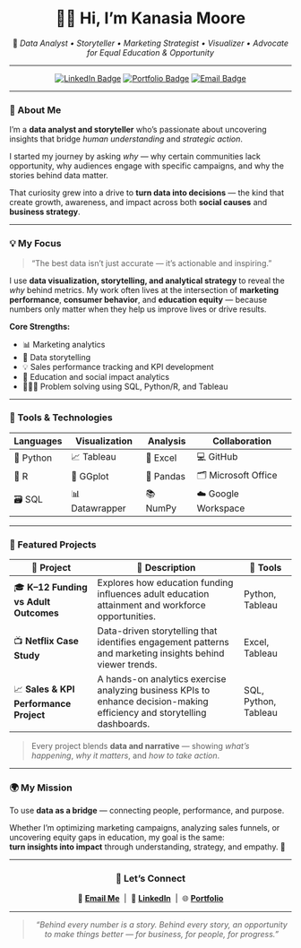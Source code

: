 <!-- Profile README for Kanasia Moore -->
<!-- Refined to highlight data storytelling, marketing, and business impact -->

<div align="center">

# 👋🏽 Hi, I’m **Kanasia Moore**  
🎯 *Data Analyst • Storyteller • Marketing Strategist • Visualizer • Advocate for Equal Education & Opportunity*

---

[![LinkedIn Badge](https://img.shields.io/badge/LinkedIn-0077B5?style=for-the-badge&logo=linkedin&logoColor=white)](https://www.linkedin.com/in/kanasia-moore-a77063197)
[![Portfolio Badge](https://img.shields.io/badge/Portfolio-000000?style=for-the-badge&logo=About.me&logoColor=white)](#)
[![Email Badge](https://img.shields.io/badge/Email-8B0000?style=for-the-badge&logo=gmail&logoColor=white)](mailto:moorek526@gmail.com)

---

</div>

### 🌱 About Me  

I’m a **data analyst and storyteller** who’s passionate about uncovering insights that bridge *human understanding* and *strategic action*.  

I started my journey by asking *why* — why certain communities lack opportunity, why audiences engage with specific campaigns, and why the stories behind data matter.  

That curiosity grew into a drive to **turn data into decisions** — the kind that create growth, awareness, and impact across both **social causes** and **business strategy**.

---

### 💡 My Focus  

> “The best data isn’t just accurate — it’s actionable and inspiring.”

I use **data visualization, storytelling, and analytical strategy** to reveal the *why* behind metrics. My work often lives at the intersection of **marketing performance**, **consumer behavior**, and **education equity** — because numbers only matter when they help us improve lives or drive results.

**Core Strengths:**
- 📊 Marketing analytics  
- 💬 Data storytelling  
- 💡 Sales performance tracking and KPI development  
- 🧩 Education and social impact analytics  
- 🕵🏽‍♀️ Problem solving using SQL, Python/R, and Tableau  

---

### 🧠 Tools & Technologies  

<div align="center">

| Languages | Visualization | Analysis | Collaboration |
|------------|----------------|-----------|----------------|
| 🐍 Python | 📈 Tableau | 🧩 Excel | 💻 GitHub |
| 🧮 R | 🎨 GGplot | 🧠 Pandas | 🗂️ Microsoft Office |
| 🗃️ SQL | 📊 Datawrapper | 📚 NumPy | ☁️ Google Workspace |

</div>

---

### 📁 Featured Projects  

| 🌟 Project | 📘 Description | 🧰 Tools |
|-------------|----------------|-----------|
| 🎓 **K–12 Funding vs Adult Outcomes** | Explores how education funding influences adult education attainment and workforce opportunities. | Python, Tableau |
| 📺 **Netflix Case Study** | Data-driven storytelling that identifies engagement patterns and marketing insights behind viewer trends. | Excel, Tableau |
| 📈 **Sales & KPI Performance Project** | A hands-on analytics exercise analyzing business KPIs to enhance decision-making efficiency and storytelling dashboards. | SQL, Python, Tableau |

> Every project blends **data and narrative** — showing *what’s happening*, *why it matters*, and *how to take action*.

---

### 🌍 My Mission  

To use **data as a bridge** — connecting people, performance, and purpose.  

Whether I’m optimizing marketing campaigns, analyzing sales funnels, or uncovering equity gaps in education, my goal is the same:  
**turn insights into impact** through understanding, strategy, and empathy. 🌱

---

<div align="center">

### 🤝 Let’s Connect  

💌 **[Email Me](mailto:moorek526@gmail.com)** &nbsp;|&nbsp; 💼 **[LinkedIn](https://www.linkedin.com/in/kanasia-moore-a77063197)** &nbsp;|&nbsp; 🌐 **[Portfolio](#)**  

---

> *“Behind every number is a story. Behind every story, an opportunity to make things better — for business, for people, for progress.”*

</div>
